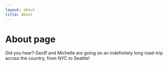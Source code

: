 ```yaml
---
layout: about
title: About
---
```

# About page

Did you hear? Geoff and Michelle are going on an indefinitely long road-trip across the country, from NYC to Seattle!